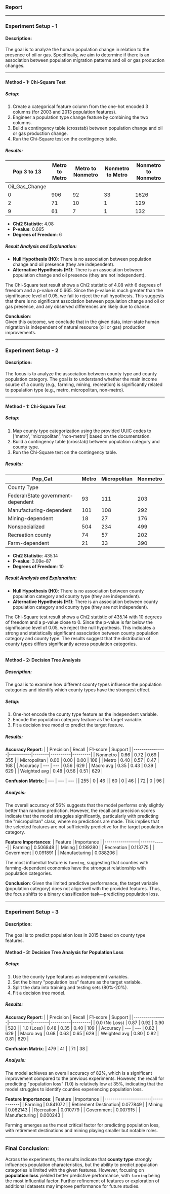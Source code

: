 ### Report

---

### Experiment Setup - 1

#### Description:
The goal is to analyze the human population change in relation to the presence of oil or gas. Specifically, we aim to determine if there is an association between population migration patterns and oil or gas production changes.

---

#### **Method - 1**: Chi-Square Test

##### Setup:
1. Create a categorical feature column from the one-hot encoded 3 columns (for 2003 and 2013 population features).
2. Engineer a population type change feature by combining the two columns.
3. Build a contingency table (crosstab) between population change and oil or gas production change.
4. Run the Chi-Square test on the contingency table.

##### Results:
| Pop 3 to 13    | Metro to Metro | Metro to Nonmetro | Nonmetro to Metro | Nonmetro to Nonmetro |
|----------------|----------------|-------------------|-------------------|----------------------|
| Oil_Gas_Change |                |                   |                   |                      |
| 0              | 906            | 92                | 33                | 1626                 |
| 2              | 71             | 10                | 1                 | 129                  |
| 9              | 61             | 7                 | 1                 | 132                  |

- **Chi2 Statistic**: 4.08  
- **P-value**: 0.665  
- **Degrees of Freedom**: 6  

##### Result Analysis and Explanation:

- **Null Hypothesis (H0)**: There is no association between population change and oil presence (they are independent).  
- **Alternative Hypothesis (H1)**: There is an association between population change and oil presence (they are not independent).

The Chi-Square test result shows a Chi2 statistic of 4.08 with 6 degrees of freedom and a p-value of 0.665. Since the p-value is much greater than the significance level of 0.05, we fail to reject the null hypothesis. This suggests that there is no significant association between population change and oil or gas presence, and any observed differences are likely due to chance.  

**Conclusion**:  
Given this outcome, we conclude that in the given data, inter-state human migration is independent of natural resource (oil or gas) production improvements.

---

### Experiment Setup - 2

#### Description:
The focus is to analyze the association between county type and county population category. The goal is to understand whether the main income source of a county (e.g., farming, mining, recreation) is significantly related to population type (e.g., metro, micropolitan, non-metro).

---

#### **Method - 1**: Chi-Square Test

##### Setup:
1. Map county type categorization using the provided UUIC codes to ['metro', 'micropolitan', 'non-metro'] based on the documentation.
2. Build a contingency table (crosstab) between population category and county type.
3. Run the Chi-Square test on the contingency table.

##### Results:
| Pop_Cat                            | Metro | Micropolitan | Nonmetro |
|------------------------------------|-------|--------------|----------|
| County Type                        |       |              |          |
| Federal/State government-dependent | 93    | 111          | 203      |
| Manufacturing-dependent            | 101   | 108          | 292      |
| Mining-dependent                   | 18    | 27           | 176      |
| Nonspecialized                     | 504   | 234          | 499      |
| Recreation county                  | 74    | 57           | 202      |
| Farm-dependent                     | 21    | 33           | 390      |

- **Chi2 Statistic**: 435.14  
- **P-value**: 3.09e-87  
- **Degrees of Freedom**: 10  

##### Result Analysis and Explanation:

- **Null Hypothesis (H0)**: There is no association between county population category and county type (they are independent).  
- **Alternative Hypothesis (H1)**: There is an association between county population category and county type (they are not independent).

The Chi-Square test result shows a Chi2 statistic of 435.14 with 10 degrees of freedom and a p-value close to 0. Since the p-value is far below the significance level of 0.05, we reject the null hypothesis. This indicates a strong and statistically significant association between county population category and county type. The results suggest that the distribution of county types differs significantly across population categories.

---

#### **Method - 2**: Decision Tree Analysis

##### Description:
The goal is to examine how different county types influence the population categories and identify which county types have the strongest effect.

##### Setup:
1. One-hot encode the county type feature as the independent variable.
2. Encode the population category feature as the target variable.
3. Fit a decision tree model to predict the target feature.

##### Results:

**Accuracy Report**:
|                | Precision | Recall | F1-score | Support |
|----------------|-----------|--------|----------|---------|
| Nonmetro       | 0.66      | 0.72   | 0.69     | 355     |
| Micropolitan   | 0.00      | 0.00   | 0.00     | 106     |
| Metro          | 0.40      | 0.57   | 0.47     | 168     |
| Accuracy       | ---       | ---    | 0.56     | 629     |
| Macro avg      | 0.35      | 0.43   | 0.39     | 629     |
| Weighted avg   | 0.48      | 0.56   | 0.51     | 629     |

**Confusion Matrix**:
| ---  | ---  | --- |
| 255  | 0    | 46  |
| 60   | 0    | 46  |
| 72   | 0    | 96  |

##### Analysis:
The overall accuracy of 56% suggests that the model performs only slightly better than random prediction. However, the recall and precision scores indicate that the model struggles significantly, particularly with predicting the "micropolitan" class, where no predictions are made. This implies that the selected features are not sufficiently predictive for the target population category.

**Feature Importances**:
| Feature         | Importance |
|-----------------|------------|
| Farming         | 0.506848   |
| Mining          | 0.199280   |
| Recreation      | 0.113775   |
| Government      | 0.091891   |
| Manufacturing   | 0.088206   |

The most influential feature is `farming`, suggesting that counties with farming-dependent economies have the strongest relationship with population categories.

**Conclusion**:
Given the limited predictive performance, the target variable (population category) does not align well with the provided features. Thus, the focus shifts to a binary classification task—predicting population loss.

---

### Experiment Setup - 3

#### Description:
The goal is to predict population loss in 2015 based on county type features.

#### **Method - 3**: Decision Tree Analysis for Population Loss

##### Setup:
1. Use the county type features as independent variables.
2. Set the binary "population loss" feature as the target variable.
3. Split the data into training and testing sets (80%-20%).
4. Fit a decision tree model.

##### Results:

**Accuracy Report**:
|                | Precision | Recall | F1-score | Support |
|----------------|-----------|--------|----------|---------|
| 0.0 (No Loss)  | 0.87      | 0.92   | 0.90     | 520     |
| 1.0 (Loss)     | 0.48      | 0.35   | 0.40     | 109     |
| Accuracy       | ---       | ---    | 0.82     | 629     |
| Macro avg      | 0.68      | 0.63   | 0.65     | 629     |
| Weighted avg   | 0.80      | 0.82   | 0.81     | 629     |

**Confusion Matrix**:
| 479  | 41  |
| 71   | 38  |

##### Analysis:
The model achieves an overall accuracy of 82%, which is a significant improvement compared to the previous experiments. However, the recall for predicting "population loss" (1.0) is relatively low at 35%, indicating that the model struggles to identify counties experiencing population loss.  

**Feature Importances**:
| Feature               | Importance |
|-----------------------|------------|
| Farming               | 0.841072   |
| Retirement Destination| 0.077849   |
| Mining                | 0.062143   |
| Recreation            | 0.010779   |
| Government            | 0.007915   |
| Manufacturing         | 0.000243   |

Farming emerges as the most critical factor for predicting population loss, with retirement destinations and mining playing smaller but notable roles.

---

### Final Conclusion:
Across the experiments, the results indicate that **county type** strongly influences population characteristics, but the ability to predict population categories is limited with the given features. However, focusing on **population loss** yielded better predictive performance, with `farming` being the most influential factor. Further refinement of features or exploration of additional datasets may improve performance for future studies.